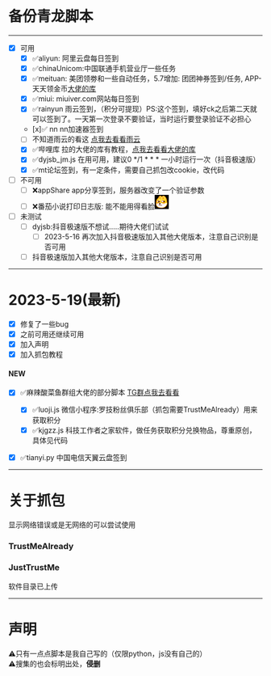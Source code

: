 # 备份青龙脚本
***

- [x] 可用
  - [x] ✅aliyun: 阿里云盘每日签到
  - [x] ✅chinaUnicom:中国联通手机营业厅一些任务
  - [x] ✅meituan: 美团领劵和一些自动任务，5.7增加: 团团神券签到/任务, APP-天天领金币[大佬的库](https://github.com/leafTheFish/DeathNote)
  - [x] ✅miui: miuiver.com网站每日签到
  - [x] ✅rainyun 雨云签到，（积分可提现）PS:这个签到，填好ck之后第二天就可以签到了。一天第一次登录不要验证，当时运行要登录验证不必担心
  - [x]✅ nn nn加速器签到
  - [ ] 不知道雨云的看这 [点我去看看雨云](https://www.rainyun.com/Mzc0MjE=_)
  - [x] ✅哔哩库 拉的大佬的库有教程，[点我去看看大佬的库](https://github.com/RayWangQvQ/BiliBiliToolPro)
  - [x] ✅dyjsb_jm.js 在用可用，建议0 */1 * * * 一小时运行一次（抖音极速版）
  - [x] ✅mt论坛签到，有一定条件，需要自己抓包改cookie，改代码
- [ ] 不可用
  -[ ] ❌appShare app分享签到，服务器改变了一个验证参数
  - [ ] ❌番茄小说打印日志版: 能不能用得看脸![img.png](img.png)
- [ ] 未测试
  - [ ] dyjsb:抖音极速版不想试.....期待大佬们试试
    - [ ] 2023-5-16 再次加入抖音极速版加入其他大佬版本，注意自己识别是否可用
  - [ ] 抖音极速版加入其他大佬版本，注意自己识别是否可用
***
# 2023-5-19(最新)
- [x] 修复了一些bug
- [x] 之前可用还继续可用
- [x] 加入声明
- [x] 加入抓包教程
#### NEW
- [x] ✅麻辣酸菜鱼群组大佬的部分脚本 [TG群点我去看看](https://t.me/suancaiyubot)
  - [x] ✅luoji.js 微信小程序:罗技粉丝俱乐部（抓包需要TrustMeAlready）用来获取积分
  - [x] ✅kjgzz.js 科技工作者之家软件，做任务获取积分兑换物品，尊重原创，具体见代码
- [x] ✅tianyi.py 中国电信天翼云盘签到



***
# 关于抓包
显示网络错误或是无网络的可以尝试使用 
### TrustMeAlready
### JustTrustMe
软件目录已上传

***
# 声明
⚠️只有一点点脚本是我自己写的（仅限python，js没有自己的）  
⚠️搜集的也会标明出处，**侵删**